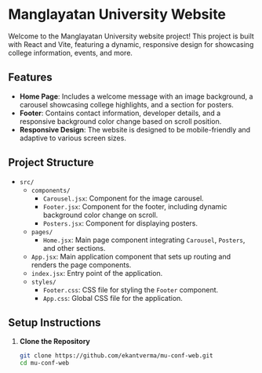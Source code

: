 # Manglayatan University Website

Welcome to the Manglayatan University website project! This project is built with React and Vite, featuring a dynamic, responsive design for showcasing college information, events, and more.

## Features

- **Home Page**: Includes a welcome message with an image background, a carousel showcasing college highlights, and a section for posters.
- **Footer**: Contains contact information, developer details, and a responsive background color change based on scroll position.
- **Responsive Design**: The website is designed to be mobile-friendly and adaptive to various screen sizes.

## Project Structure

- `src/`
  - `components/`
    - `Carousel.jsx`: Component for the image carousel.
    - `Footer.jsx`: Component for the footer, including dynamic background color change on scroll.
    - `Posters.jsx`: Component for displaying posters.
  - `pages/`
    - `Home.jsx`: Main page component integrating `Carousel`, `Posters`, and other sections.
  - `App.jsx`: Main application component that sets up routing and renders the page components.
  - `index.jsx`: Entry point of the application.
  - `styles/`
    - `Footer.css`: CSS file for styling the `Footer` component.
    - `App.css`: Global CSS file for the application.

## Setup Instructions

1. **Clone the Repository**

   ```bash
   git clone https://github.com/ekantverma/mu-conf-web.git
   cd mu-conf-web
